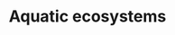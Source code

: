 ---
title: Aquatic ecosystems
longTitle: 'Aquatic ecosystems'
tags:
- gccommon
french:
- "[[Ecosysteme aquatique]]"
usedFor:
- "[[Freshwater ecosystems]]"
- "[[Marine ecosystems]]"
---
